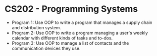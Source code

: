 # CS202 - Programming Systems
* Program 1: Use OOP to write a program that manages a supply chain and distribution system. 
* Program 2: Use OOP to write a program managing a user's weekly calendar with different kinds of tasks and to-dos.
* Program 3: Use OOP to manage a list of contacts and the communication devices they use.
